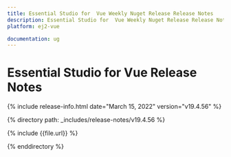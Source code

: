```yaml
---
title: Essential Studio for  Vue Weekly Nuget Release Release Notes  
description: Essential Studio for  Vue Weekly Nuget Release Release Notes  
platform: ej2-vue

documentation: ug
---
```


# Essential Studio for  Vue  Release Notes  

{% include release-info.html date="March 15, 2022"  version="v19.4.56" %} 

{% directory path: _includes/release-notes/v19.4.56 %}

{% include {{file.url}} %}

{% enddirectory %}

